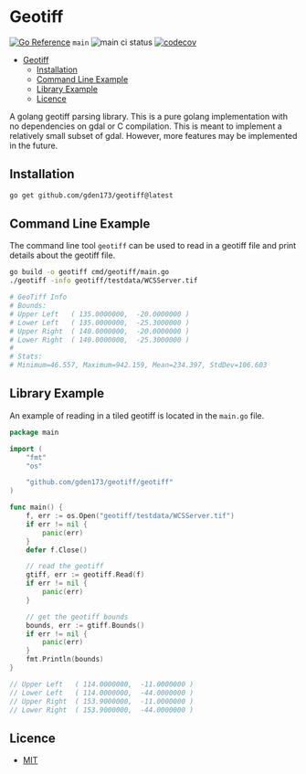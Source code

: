 # Geotiff

[![Go Reference](https://pkg.go.dev/badge/github.com/gden173/geotiff.svg)](https://pkg.go.dev/github.com/gden173/geotiff)
`main` ![main ci status](https://github.com/gden173/geotiff/actions/workflows/go.yml/badge.svg?branch=main)
[![codecov](https://codecov.io/github/gden173/geotiff/graph/badge.svg?token=42OSL63XJ1)](https://codecov.io/github/gden173/geotiff)

<!--toc:start-->
- [Geotiff](#geotiff)
  - [Installation](#installation)
  - [Command Line Example](#command-line-example)
  - [Library Example](#library-example)
  - [Licence](#licence)
<!--toc:end-->


A golang geotiff parsing library.  This is a pure golang implementation with no
dependencies on gdal or C compilation. This is meant to implement a relatively
small subset of gdal. However, more features may be implemented in the future.

## Installation

```bash
go get github.com/gden173/geotiff@latest
```

## Command Line Example 

The command line tool `geotiff` can be used to read in a geotiff file and print 
details about the geotiff file. 

```bash
go build -o geotiff cmd/geotiff/main.go
./geotiff -info geotiff/testdata/WCSServer.tif

# GeoTiff Info
# Bounds:
# Upper Left   ( 135.0000000,  -20.0000000 )
# Lower Left   ( 135.0000000,  -25.3000000 )
# Upper Right  ( 140.0000000,  -20.0000000 )
# Lower Right  ( 140.0000000,  -25.3000000 )
#
# Stats:
# Minimum=46.557, Maximum=942.159, Mean=234.397, StdDev=106.603

```

## Library Example 

An example of reading in a tiled geotiff is located in the `main.go` file.

```go
package main

import (
	"fmt"
	"os"

	"github.com/gden173/geotiff/geotiff"
)

func main() {
	f, err := os.Open("geotiff/testdata/WCSServer.tif")
	if err != nil {
		panic(err)
	}
	defer f.Close()

	// read the geotiff
	gtiff, err := geotiff.Read(f)
    if err != nil {
        panic(err)
    }

	// get the geotiff bounds
	bounds, err := gtiff.Bounds()
	if err != nil {
		panic(err)
	}
	fmt.Println(bounds)
}

// Upper Left   ( 114.0000000,  -11.0000000 )
// Lower Left   ( 114.0000000,  -44.0000000 )
// Upper Right  ( 153.9000000,  -11.0000000 )
// Lower Right  ( 153.9000000,  -44.0000000 )

```

## Licence 

 - [MIT](LICENCE)
